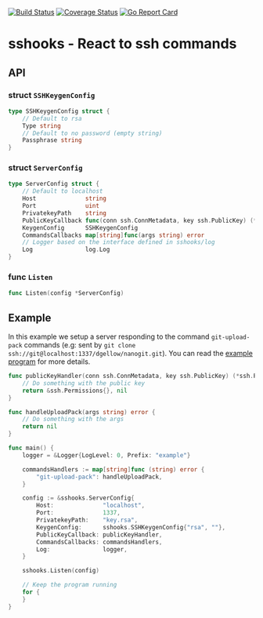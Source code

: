 [![Build Status](https://travis-ci.org/dgellow/sshooks.svg?branch=master)](https://travis-ci.org/dgellow/sshooks)
[![Coverage Status](https://coveralls.io/repos/github/dgellow/sshooks/badge.svg?branch=master)](https://coveralls.io/github/dgellow/sshooks?branch=master)
[![Go Report Card](https://goreportcard.com/badge/github.com/dgellow/sshooks)](https://goreportcard.com/report/github.com/dgellow/sshooks)

# sshooks - React to ssh commands

## API

### struct `SSHKeygenConfig`

```go
type SSHKeygenConfig struct {
	// Default to rsa
	Type string
	// Default to no password (empty string)
	Passphrase string
}
```

### struct `ServerConfig`

```go
type ServerConfig struct {
	// Default to localhost
	Host              string
	Port              uint
	PrivatekeyPath    string
	PublicKeyCallback func(conn ssh.ConnMetadata, key ssh.PublicKey) (*ssh.Permissions, error)
	KeygenConfig      SSHKeygenConfig
	CommandsCallbacks map[string]func(args string) error
    // Logger based on the interface defined in sshooks/log
 	Log               log.Log
}
```

### func `Listen`

```go
func Listen(config *ServerConfig)
```

## Example

In this example we setup a server responding to the command `git-upload-pack` commands (e.g: sent by `git clone ssh://git@localhost:1337/dgellow/nanogit.git`). You can read the [example program](https://github.com/dgellow/sshooks/blob/master/example/main.go) for more details.

```go
func publicKeyHandler(conn ssh.ConnMetadata, key ssh.PublicKey) (*ssh.Permissions, error) {
    // Do something with the public key
	return &ssh.Permissions{}, nil
}

func handleUploadPack(args string) error {
    // Do something with the args
	return nil
}

func main() {
	logger = &Logger{LogLevel: 0, Prefix: "example"}

	commandsHandlers := map[string]func (string) error {
		"git-upload-pack": handleUploadPack,
	}

	config := &sshooks.ServerConfig{
		Host:              "localhost",
		Port:              1337,
		PrivatekeyPath:    "key.rsa",
		KeygenConfig:      sshooks.SSHKeygenConfig{"rsa", ""},
		PublicKeyCallback: publicKeyHandler,
		CommandsCallbacks: commandsHandlers,
        Log:               logger,
	}

	sshooks.Listen(config)

	// Keep the program running
	for {
	}
}
```
